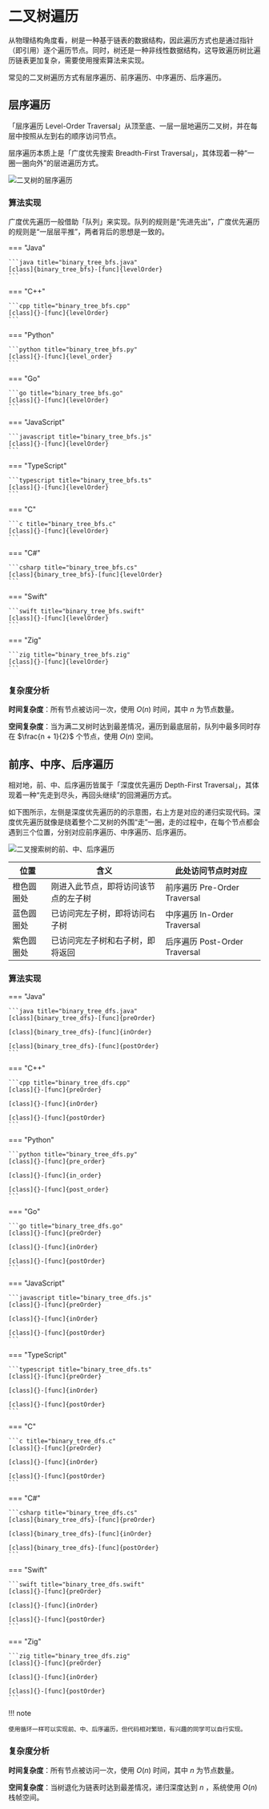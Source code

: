 # 二叉树遍历

从物理结构角度看，树是一种基于链表的数据结构，因此遍历方式也是通过指针（即引用）逐个遍历节点。同时，树还是一种非线性数据结构，这导致遍历树比遍历链表更加复杂，需要使用搜索算法来实现。

常见的二叉树遍历方式有层序遍历、前序遍历、中序遍历、后序遍历。

## 层序遍历

「层序遍历 Level-Order Traversal」从顶至底、一层一层地遍历二叉树，并在每层中按照从左到右的顺序访问节点。

层序遍历本质上是「广度优先搜索 Breadth-First Traversal」，其体现着一种“一圈一圈向外”的层进遍历方式。

![二叉树的层序遍历](binary_tree_traversal.assets/binary_tree_bfs.png)

### 算法实现

广度优先遍历一般借助「队列」来实现。队列的规则是“先进先出”，广度优先遍历的规则是“一层层平推”，两者背后的思想是一致的。

=== "Java"

    ```java title="binary_tree_bfs.java"
    [class]{binary_tree_bfs}-[func]{levelOrder}
    ```

=== "C++"

    ```cpp title="binary_tree_bfs.cpp"
    [class]{}-[func]{levelOrder}
    ```

=== "Python"

    ```python title="binary_tree_bfs.py"
    [class]{}-[func]{level_order}
    ```

=== "Go"

    ```go title="binary_tree_bfs.go"
    [class]{}-[func]{levelOrder}
    ```

=== "JavaScript"

    ```javascript title="binary_tree_bfs.js"
    [class]{}-[func]{levelOrder}
    ```

=== "TypeScript"

    ```typescript title="binary_tree_bfs.ts"
    [class]{}-[func]{levelOrder}
    ```

=== "C"

    ```c title="binary_tree_bfs.c"
    [class]{}-[func]{levelOrder}
    ```

=== "C#"

    ```csharp title="binary_tree_bfs.cs"
    [class]{binary_tree_bfs}-[func]{levelOrder}
    ```

=== "Swift"

    ```swift title="binary_tree_bfs.swift"
    [class]{}-[func]{levelOrder}
    ```

=== "Zig"

    ```zig title="binary_tree_bfs.zig"
    [class]{}-[func]{levelOrder}
    ```

### 复杂度分析

**时间复杂度**：所有节点被访问一次，使用 $O(n)$ 时间，其中 $n$ 为节点数量。

**空间复杂度**：当为满二叉树时达到最差情况，遍历到最底层前，队列中最多同时存在 $\frac{n + 1}{2}$ 个节点，使用 $O(n)$ 空间。

## 前序、中序、后序遍历

相对地，前、中、后序遍历皆属于「深度优先遍历 Depth-First Traversal」，其体现着一种“先走到尽头，再回头继续”的回溯遍历方式。

如下图所示，左侧是深度优先遍历的的示意图，右上方是对应的递归实现代码。深度优先遍历就像是绕着整个二叉树的外围“走”一圈，走的过程中，在每个节点都会遇到三个位置，分别对应前序遍历、中序遍历、后序遍历。

![二叉搜索树的前、中、后序遍历](binary_tree_traversal.assets/binary_tree_dfs.png)

<div class="center-table" markdown>

| 位置       | 含义                                 | 此处访问节点时对应            |
| ---------- | ------------------------------------ | ----------------------------- |
| 橙色圆圈处 | 刚进入此节点，即将访问该节点的左子树 | 前序遍历 Pre-Order Traversal  |
| 蓝色圆圈处 | 已访问完左子树，即将访问右子树       | 中序遍历 In-Order Traversal   |
| 紫色圆圈处 | 已访问完左子树和右子树，即将返回     | 后序遍历 Post-Order Traversal |

</div>

### 算法实现

=== "Java"

    ```java title="binary_tree_dfs.java"
    [class]{binary_tree_dfs}-[func]{preOrder}

    [class]{binary_tree_dfs}-[func]{inOrder}

    [class]{binary_tree_dfs}-[func]{postOrder}
    ```

=== "C++"

    ```cpp title="binary_tree_dfs.cpp"
    [class]{}-[func]{preOrder}

    [class]{}-[func]{inOrder}

    [class]{}-[func]{postOrder}
    ```

=== "Python"

    ```python title="binary_tree_dfs.py"
    [class]{}-[func]{pre_order}

    [class]{}-[func]{in_order}

    [class]{}-[func]{post_order}
    ```

=== "Go"

    ```go title="binary_tree_dfs.go"
    [class]{}-[func]{preOrder}

    [class]{}-[func]{inOrder}

    [class]{}-[func]{postOrder}
    ```

=== "JavaScript"

    ```javascript title="binary_tree_dfs.js"
    [class]{}-[func]{preOrder}

    [class]{}-[func]{inOrder}

    [class]{}-[func]{postOrder}
    ```

=== "TypeScript"

    ```typescript title="binary_tree_dfs.ts"
    [class]{}-[func]{preOrder}

    [class]{}-[func]{inOrder}

    [class]{}-[func]{postOrder}
    ```

=== "C"

    ```c title="binary_tree_dfs.c"
    [class]{}-[func]{preOrder}

    [class]{}-[func]{inOrder}

    [class]{}-[func]{postOrder}
    ```

=== "C#"

    ```csharp title="binary_tree_dfs.cs"
    [class]{binary_tree_dfs}-[func]{preOrder}

    [class]{binary_tree_dfs}-[func]{inOrder}

    [class]{binary_tree_dfs}-[func]{postOrder}
    ```

=== "Swift"

    ```swift title="binary_tree_dfs.swift"
    [class]{}-[func]{preOrder}

    [class]{}-[func]{inOrder}

    [class]{}-[func]{postOrder}
    ```

=== "Zig"

    ```zig title="binary_tree_dfs.zig"
    [class]{}-[func]{preOrder}

    [class]{}-[func]{inOrder}

    [class]{}-[func]{postOrder}
    ```

!!! note

    使用循环一样可以实现前、中、后序遍历，但代码相对繁琐，有兴趣的同学可以自行实现。

### 复杂度分析

**时间复杂度**：所有节点被访问一次，使用 $O(n)$ 时间，其中 $n$ 为节点数量。

**空间复杂度**：当树退化为链表时达到最差情况，递归深度达到 $n$ ，系统使用 $O(n)$ 栈帧空间。
